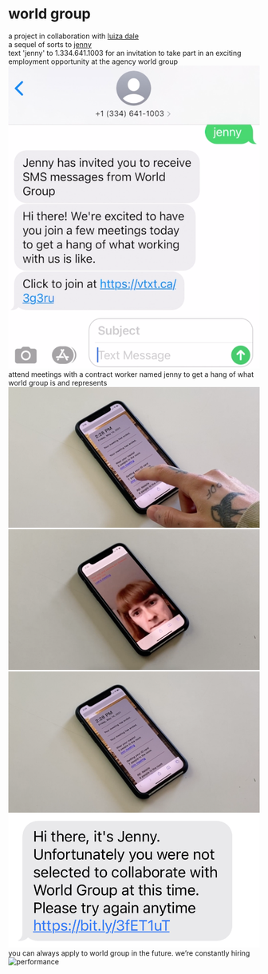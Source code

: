 # world group
a project in collaboration with [luiza dale](http://luizadale.com) 
<br />
a sequel of sorts to [jenny](http://luizadale.com/jenny)
<br />
text 'jenny' to 1.334.641.1003 for an invitation to take part in an exciting employment opportunity at the agency world group
![performance](images/wg_firsttext.png)
<br />
attend meetings with a contract worker named jenny to get a hang of what world group is and represents
![performance](images/wg_open.png)
<br />
![performance](images/wg_meeting.png)
<br />
![performance](images/wg_ended.png)
<br />
![performance](images/jenny_rejection.png)
<br />
you can always apply to world group in the future. we’re constantly hiring
<br />
![performance](images/jenny_overload.png)
<br />
